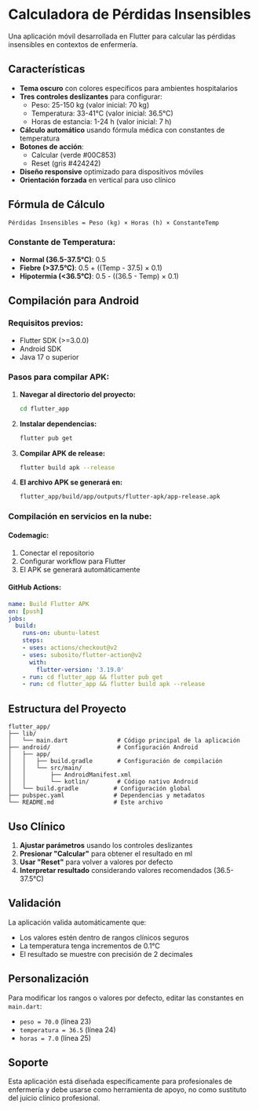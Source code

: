 # Calculadora de Pérdidas Insensibles

Una aplicación móvil desarrollada en Flutter para calcular las pérdidas insensibles en contextos de enfermería.

## Características

- **Tema oscuro** con colores específicos para ambientes hospitalarios
- **Tres controles deslizantes** para configurar:
  - Peso: 25-150 kg (valor inicial: 70 kg)
  - Temperatura: 33-41°C (valor inicial: 36.5°C)
  - Horas de estancia: 1-24 h (valor inicial: 7 h)
- **Cálculo automático** usando fórmula médica con constantes de temperatura
- **Botones de acción**:
  - Calcular (verde #00C853)
  - Reset (gris #424242)
- **Diseño responsive** optimizado para dispositivos móviles
- **Orientación forzada** en vertical para uso clínico

## Fórmula de Cálculo

```
Pérdidas Insensibles = Peso (kg) × Horas (h) × ConstanteTemp
```

### Constante de Temperatura:
- **Normal (36.5-37.5°C)**: 0.5
- **Fiebre (>37.5°C)**: 0.5 + ((Temp - 37.5) × 0.1)
- **Hipotermia (<36.5°C)**: 0.5 - ((36.5 - Temp) × 0.1)

## Compilación para Android

### Requisitos previos:
- Flutter SDK (>=3.0.0)
- Android SDK
- Java 17 o superior

### Pasos para compilar APK:

1. **Navegar al directorio del proyecto:**
   ```bash
   cd flutter_app
   ```

2. **Instalar dependencias:**
   ```bash
   flutter pub get
   ```

3. **Compilar APK de release:**
   ```bash
   flutter build apk --release
   ```

4. **El archivo APK se generará en:**
   ```
   flutter_app/build/app/outputs/flutter-apk/app-release.apk
   ```

### Compilación en servicios en la nube:

#### Codemagic:
1. Conectar el repositorio
2. Configurar workflow para Flutter
3. El APK se generará automáticamente

#### GitHub Actions:
```yaml
name: Build Flutter APK
on: [push]
jobs:
  build:
    runs-on: ubuntu-latest
    steps:
    - uses: actions/checkout@v2
    - uses: subosito/flutter-action@v2
      with:
        flutter-version: '3.19.0'
    - run: cd flutter_app && flutter pub get
    - run: cd flutter_app && flutter build apk --release
```

## Estructura del Proyecto

```
flutter_app/
├── lib/
│   └── main.dart              # Código principal de la aplicación
├── android/                   # Configuración Android
│   ├── app/
│   │   ├── build.gradle       # Configuración de compilación
│   │   └── src/main/
│   │       ├── AndroidManifest.xml
│   │       └── kotlin/        # Código nativo Android
│   └── build.gradle          # Configuración global
├── pubspec.yaml              # Dependencias y metadatos
└── README.md                 # Este archivo
```

## Uso Clínico

1. **Ajustar parámetros** usando los controles deslizantes
2. **Presionar "Calcular"** para obtener el resultado en ml
3. **Usar "Reset"** para volver a valores por defecto
4. **Interpretar resultado** considerando valores recomendados (36.5-37.5°C)

## Validación

La aplicación valida automáticamente que:
- Los valores estén dentro de rangos clínicos seguros
- La temperatura tenga incrementos de 0.1°C
- El resultado se muestre con precisión de 2 decimales

## Personalización

Para modificar los rangos o valores por defecto, editar las constantes en `main.dart`:
- `peso = 70.0` (línea 23)
- `temperatura = 36.5` (línea 24)  
- `horas = 7.0` (línea 25)

## Soporte

Esta aplicación está diseñada específicamente para profesionales de enfermería y debe usarse como herramienta de apoyo, no como sustituto del juicio clínico profesional.
